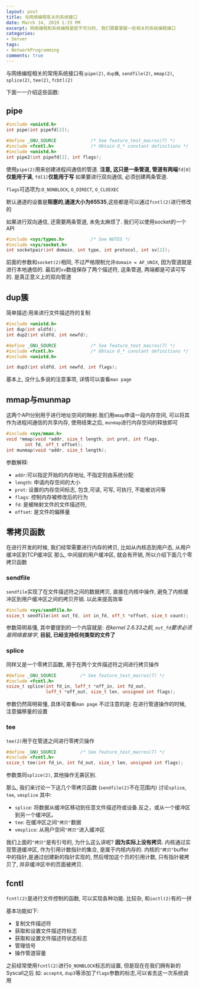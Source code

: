 ```yaml
---
layout: post
title: 与网络编程有关的系统接口
date: March 14, 2019 1:33 PM
excerpt: 网络编程和系统编程是密不可分的, 我们需要掌握一些相关的系统编程接口
categories:
- Server
tags:
- NetworkProgramming
comments: true
---
```


与网络编程相关的常用系统接口有:`pipe(2)`, `dup簇`, `sendfile(2)`, `mmap(2)`, `splice(2)`, `tee(2)`, `fcbtl(2)`

下面一一介绍这些函数:

## pipe

```cpp
#include <unistd.h>
int pipe(int pipefd[2]);

#define _GNU_SOURCE             /* See feature_test_macros(7) */
#include <fcntl.h>              /* Obtain O_* constant definitions */
#include <unistd.h>
int pipe2(int pipefd[2], int flags);
```
使用`pipe(2)`用来创建进程间通信的管道.
**注意, 这只是一条管道, 管道有两端**`fd[0]`**仅能用于读**, `fd[1]`**仅能用于写**
如果要进行双向通信, 必须创建两条管道.

`flags`可选项为:`O_NONBLOCK`, `O_DIRECT`, `O_CLOEXEC`

默认通道的设置是**阻塞的**,**通道大小为65535**,这些都是可以通过`fcntl(2)`进行修改的

如果进行双向通信, 还需要两条管道, 未免太麻烦了. 我们可以使用socket的一个API

```cpp
#include <sys/types.h>          /* See NOTES */
#include <sys/socket.h>
int socketpair(int domain, int type, int protocol, int sv[2]);
```

前面的参数和`socket(2)`相同, 不过严格限制允许`domain = AF_UNIX`, 因为管道就是进行本地通信的.
最后的`sv`数组保存了两个描述符, 这条管道, 两端都是可读可写的. 是真正意义上的双向管道

## dup簇

简单描述:用来进行文件描述符的复制
```cpp
#include <unistd.h>
int dup(int oldfd);
int dup2(int oldfd, int newfd);

#define _GNU_SOURCE             /* See feature_test_macros(7) */
#include <fcntl.h>              /* Obtain O_* constant definitions */
#include <unistd.h>

int dup3(int oldfd, int newfd, int flags);
```

基本上, 没什么多说的注意事项, 详情可以查看`man page`

## mmap与munmap

这两个API分别用于进行地址空间的映射.我们用`mmap`申请一段内存空间, 可以将其作为进程间通信的共享内存, 使用结束之后, `munmap`进行内存空间的释放即可

```cpp
#include <sys/mman.h>
void *mmap(void *addr, size_t length, int prot, int flags,
       int fd, off_t offset);
int munmap(void *addr, size_t length);
```

参数解释:
- `addr`:可以指定开始的内存地址, 不指定则由系统分配
- `length`: 申请内存空间的大小
- `prot`: 设置的内存空间标志, 包含,可读, 可写, 可执行, 不能被访问等
- `flags`: 控制内存被修改后的行为
- `fd`: 是被映射文件的文件描述符,
- `offset`: 是文件的偏移量

## 零拷贝函数

在进行开发的时候, 我们经常需要进行内存的拷贝, 比如从内核态到用户态, 从用户缓冲区到TCP缓冲区
那么, 中间层的用户缓冲区, 就会有开销, 所以介绍下面几个零拷贝函数

### sendfile

`sendfile`实现了在文件描述符之间的数据拷贝, 直接在内核中操作, 避免了内核缓冲区到用户缓冲区之间的拷贝开销. 以此来提高效率

```cpp
#include <sys/sendfile.h>
ssize_t sendfile(int out_fd, int in_fd, off_t *offset, size_t count);
```
参数简明易懂, 其中要提到的一个内容就是:
*在kernel 2.6.33之前, `out_fd`要求必须是网络套接字*, **目前, 已经支持任何类型的文件了**

### splice

同样又是一个零拷贝函数, 用于在两个文件描述符之间进行拷贝操作
```cpp
#define _GNU_SOURCE         /* See feature_test_macros(7) */
#include <fcntl.h>
ssize_t splice(int fd_in, loff_t *off_in, int fd_out,
               loff_t *off_out, size_t len, unsigned int flags);
```
参数仍然简明易懂, 具体可查看`man page`
不过注意的是: 在进行管道操作的时候, 注意偏移量的设置

### tee

`tee(2)`用于在管道之间进行零拷贝操作
```cpp
#define _GNU_SOURCE         /* See feature_test_macros(7) */
#include <fcntl.h>
ssize_t tee(int fd_in, int fd_out, size_t len, unsigned int flags);
```
参数类同`splice(2)`, 其他操作无甚区别.

那么, 我们来讨论一下这几个零拷贝函数 (`sendfile(2)`不在范围内)
讨论`splice`, `tee`, `vmsplice`
其中:
- `splice`: 将数据从缓冲区移动到任意文件描述符或设备.反之，或从一个缓冲区到另一个缓冲区。
- `tee`: 在缓冲区之间`"拷贝"`数据
- `vmsplice`: 从用户空间`"拷贝"`进入缓冲区

我们上面的`"拷贝"`是有引号的, 为什么这么讲呢? **因为实际上没有拷贝.**
内核通过实现管道缓冲区, 作为引用计数指针的集合, 是属于内核内存的. 内核的`"拷贝"`buffer中的指针,是通过创建新的指针实现的, 然后增加这个页的引用计数, 只有指针被拷贝了, 并非缓冲区中的页面被拷贝.

## fcntl

`fcntl(2)`是进行文件控制的函数, 可以实现各种功能. 比较杂, 和`ioctl(2)`有的一拼

基本功能如下:
- 复制文件描述符
- 获取和设置文件描述符标志
- 获取和设置文件描述符状态标志
- 管理信号
- 操作管道容量

之前经常使用`fcntl(2)`进行`O_NONBLOCK`标志的设置, 但是现在在我们拥有新的Syscall之后
如: `accept4`, `dup3`等添加了`flags`参数的标志,可以省去这一次系统调用

